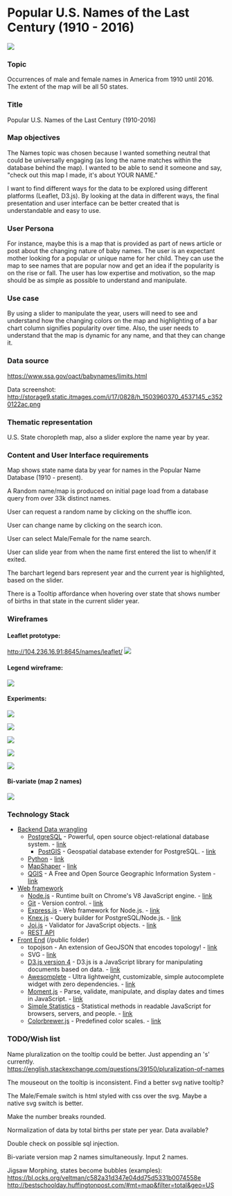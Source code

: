 # Popular U.S. Names of the Last Century (1910 - 2016)

![](http://storage2.static.itmages.com/i/17/0911/h_1505100561_8959476_b8f21c9727.png "")

### Topic

Occurrences of male and female names in America from 1910 until 2016. The extent of the map will be all 50 states.

### Title

Popular U.S. Names of the Last Century (1910-2016)

### Map objectives

The Names topic was chosen because I wanted something neutral that could be universally engaging (as long the name matches within the database behind the map). I wanted to be able to send it someone and say, "check out this map I made, it's about YOUR NAME."

I want to find different ways for the data to be explored using different platforms (Leaflet, D3.js). By looking at the data in different ways, the final presentation and user interface can be better created that is understandable and easy to use.

### User Persona

For instance, maybe this is a map that is provided as part of news article or post about the changing nature of baby names. The user is an expectant mother looking for a popular or unique name for her child. They can use the map to see names that are popular now and get an idea if the popularity is on the rise or fall. The user has low expertise and motivation, so the map should be as simple as possible to understand and manipulate.

### Use case

By using a slider to manipulate the year, users will need to see and understand how the changing colors on the map and highlighting of a bar chart column signifies popularity over time. Also, the user needs to understand that the map is dynamic for any name, and that they can change it.

### Data source

https://www.ssa.gov/oact/babynames/limits.html

Data screenshot:
http://storage9.static.itmages.com/i/17/0828/h_1503960370_4537145_c3520122ac.png

### Thematic representation

U.S. State choropleth map, also a slider explore the name year by year.

### Content and User Interface requirements

Map shows state name data by year for names in the Popular Name Database (1910 - present).

A Random name/map is produced on initial page load from a database query from over 33k distinct names.

User can request a random name by clicking on the shuffle icon.

User can change name by clicking on the search icon.

User can select Male/Female for the name search.

User can slide year from when the name first entered the list to when/if it exited.

The barchart legend bars represent year and the current year is highlighted, based on the slider.

There is a Tooltip affordance when hovering over state that shows number of births in that state in the current slider year.

### Wireframes

#### Leaflet prototype:

http://104.236.16.91:8645/names/leaflet/
![](http://storage3.static.itmages.com/i/17/0911/h_1505101581_7314008_10493da923.png "")

#### Legend wireframe:

![](http://storage3.static.itmages.com/i/17/0911/h_1505097386_1540974_fef790703f.png "")

#### Experiments:

![](http://storage2.static.itmages.com/i/17/0911/h_1505096535_3247971_aa76d0e156.png "")

![](http://storage3.static.itmages.com/i/17/0911/h_1505096576_9497553_1b96437af9.png "")

![](http://storage1.static.itmages.com/i/17/0911/h_1505096986_5526102_dbae722e6d.png "")

![](http://storage3.static.itmages.com/i/17/0911/h_1505097046_2645969_c83f97308e.png "")

![](http://storage5.static.itmages.com/i/17/0911/h_1505097554_9759760_2522635eb1.png "")

#### Bi-variate (map 2 names)

![](http://storage1.static.itmages.com/i/17/0911/h_1505096468_4092358_b48c0cd0bd.png "")

###  Technology Stack

* [Backend Data wrangling](#backend)
  * [PostgreSQL](#install-postgresql) - Powerful, open source object-relational database system. - [link](https://www.postgresql.org/)
    * [PostGIS](#install-postgis) - Geospatial database extender for PostgreSQL. - [link](http://postgis.net/)
  * [Python](#python) - [link](https://www.python.org/)
  * [MapShaper]() - [link](http://mapshaper.org/)
  * [QGIS]() - A Free and Open Source Geographic Information System - [link](http://www.qgis.org/)
* [Web framework](#web-framework)
  * [Node.js](#install-node) - Runtime built on Chrome's V8 JavaScript engine. - [link](https://nodejs.org/)
  * [Git](#git) - Version control. - [link](https://git-scm.com/)
  * [Express.js](#express) - Web framework for Node.js. - [link](https://expressjs.com/)
  * [Knex.js](#knex) - Query builder for PostgreSQL/Node.js. - [link](http://knexjs.org/)
  * [Joi.js](#joi) - Validator for JavaScript objects. - [link](http://mongoosejs.com/)
  * [REST API](#rest-api)
* [Front End](#front-end) (/public folder)
  * topojson - An extension of GeoJSON that encodes topology! - [link](https://github.com/topojson/topojson)
  * SVG - [link](https://en.wikipedia.org/wiki/Scalable_Vector_Graphics)
  * [D3.js version 4](#d3js) - D3.js is a JavaScript library for manipulating documents based on data. - [link](https://d3js.org/)
  * [Awesomplete](#d3js) - Ultra lightweight, customizable, simple autocomplete widget with zero dependencies. - [link](http://leaverou.github.io/awesomplete/)
  * [Moment.js]() - Parse, validate, manipulate, and display dates and times in JavaScript. - [link](https://momentjs.com/)
  * [Simple Statistics]() - Statistical methods in readable JavaScript for browsers, servers, and people. - [link](https://simplestatistics.org/)
  * [Colorbrewer.js]() - Predefined color scales. - [link](https://bl.ocks.org/mbostock/5577023)

### TODO/Wish list

Name pluralization on the tooltip could be better. Just appending an 's' currently.
https://english.stackexchange.com/questions/39150/pluralization-of-names

The mouseout on the tooltip is inconsistent. Find a better svg native tooltip?

The Male/Female switch is html styled with css over the svg. Maybe a native svg switch is better.

Make the number breaks rounded.

Normalization of data by total births per state per year. Data available?

Double check on possible sql injection.

Bi-variate version map 2 names simultaneously. Input 2 names.

Jigsaw Morphing, states become bubbles (examples):
https://bl.ocks.org/veltman/c582a31d347e04dd75d5331b0074558e
http://bestschoolday.huffingtonpost.com/#mt=map&filter=total&geo=US
